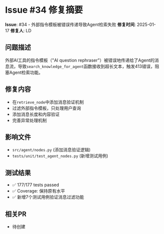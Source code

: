# Issue #34 修复摘要

**Issue**: #34 - 外部指令模板被错误传递导致Agent检索失败
**修复时间**: 2025-01-17
**修复人**: LD

## 问题描述
外部AI工具的指令模板（"AI question rephraser"）被错误地传递给了Agent的消息流，导致`search_knowledge_for_agent`函数接收到超长文本，触发413错误，阻塞Agent检索功能。

## 修复内容
- 在`retrieve_node`中添加消息验证机制
- 过滤外部指令模板，只处理用户查询
- 添加消息长度和内容验证
- 完善异常处理机制

## 影响文件
- `src/agent/nodes.py` (添加消息验证逻辑)
- `tests/unit/test_agent_nodes.py` (新增测试用例)

## 测试结果
- ✅ 177/177 tests passed
- ✅ Coverage: 保持原有水平
- ✅ 新增7个测试用例验证消息过滤功能

## 相关PR
- 待创建
